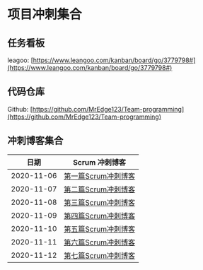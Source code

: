 # 项目冲刺集合

## 任务看板

leagoo: [https://www.leangoo.com/kanban/board/go/3779798#](https://www.leangoo.com/kanban/board/go/3779798#)

## 代码仓库

Github: [https://github.com/MrEdge123/Team-programming](https://github.com/MrEdge123/Team-programming)

## 冲刺博客集合

| 日期 | Scrum 冲刺博客 |
| :--: | :--: |
| 2020-11-06 | 	[第一篇Scrum冲刺博客](https://www.cnblogs.com/blockchik/p/13938502.html) |
| 2020-11-07 | 	[第二篇Scrum冲刺博客](https://www.cnblogs.com/blockchik/p/13942720.html) |
| 2020-11-08 | 	[第三篇Scrum冲刺博客](https://www.cnblogs.com/blockchik/p/13946364.html) |
| 2020-11-09 | 	[第四篇Scrum冲刺博客](https://www.cnblogs.com/blockchik/p/13951678.html) |
| 2020-11-10 | 	[第五篇Scrum冲刺博客](https://www.cnblogs.com/blockchik/p/13956733.html) |
| 2020-11-11 | 	[第六篇Scrum冲刺博客](https://www.cnblogs.com/blockchik/p/13961792.html) |
| 2020-11-12 | 	[第七篇Scrum冲刺博客](https://www.cnblogs.com/blockchik/p/13966918.html) |
